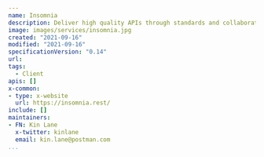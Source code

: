 ```yaml
---
name: Insomnia
description: Deliver high quality APIs through standards and collaboration with the Insomnia API design platform.
image: images/services/insomnia.jpg
created: "2021-09-16"
modified: "2021-09-16"
specificationVersion: "0.14"
url: 
tags:
  - Client
apis: []
x-common:
- type: x-website
  url: https://insomnia.rest/
include: []
maintainers:
- FN: Kin Lane
  x-twitter: kinlane
  email: kin.lane@postman.com
...
```

